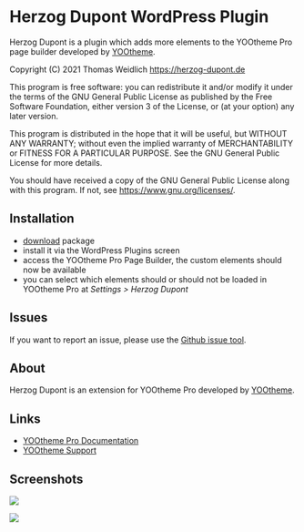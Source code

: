 # Herzog Dupont WordPress Plugin

Herzog Dupont is a plugin which adds more elements to the YOOtheme Pro page builder developed by [YOOtheme](https://yootheme.com).

Copyright (C) 2021 Thomas Weidlich https://herzog-dupont.de

This program is free software: you can redistribute it and/or modify
it under the terms of the GNU General Public License as published by
the Free Software Foundation, either version 3 of the License, or
(at your option) any later version.

This program is distributed in the hope that it will be useful,
but WITHOUT ANY WARRANTY; without even the implied warranty of
MERCHANTABILITY or FITNESS FOR A PARTICULAR PURPOSE. See the
GNU General Public License for more details.

You should have received a copy of the GNU General Public License
along with this program. If not, see <https://www.gnu.org/licenses/>.

## Installation

- [download](https://github.com/forrestkirby/herzogdupont-wordpress/archive/main.zip) package
- install it via the WordPress Plugins screen
- access the YOOtheme Pro Page Builder, the custom elements should now be available
- you can select which elements should or should not be loaded in YOOtheme Pro at *Settings > Herzog Dupont*

## Issues

If you want to report an issue, please use the [Github issue tool](../../issues).

## About

Herzog Dupont is an extension for YOOtheme Pro developed by [YOOtheme](https://yootheme.com).

## Links

- [YOOtheme Pro Documentation](https://yootheme.com/support/yootheme-pro/wordpress/introduction)
- [YOOtheme Support](https://yootheme.com/support)

## Screenshots

![](https://herzog-dupont.de/images/tutorials/tutorial-plg_herzogdupont-1.jpg)

![](https://herzog-dupont.de/images/tutorials/tutorial-plg_herzogdupont-2.jpg)
